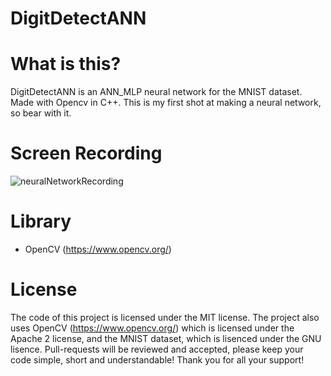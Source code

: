 # DigitDetectANN
# What is this?
DigitDetectANN is an ANN_MLP neural network for the MNIST dataset. Made with Opencv in C++.
This is my first shot at making a neural network, so bear with it.

# Screen Recording
![neuralNetworkRecording](https://github.com/user-attachments/assets/605872ab-ee90-4a7c-bcfe-778ff47e3e6b)

# Library
- OpenCV (https://www.opencv.org/)

# License
The code of this project is licensed under the MIT license.
The project also uses OpenCV (https://www.opencv.org/) which is licensed under the Apache 2 license,
and the MNIST dataset, which is lisenced under the GNU lisence.
Pull-requests will be reviewed and accepted, please keep your code simple, short and understandable! Thank you for all your support!

